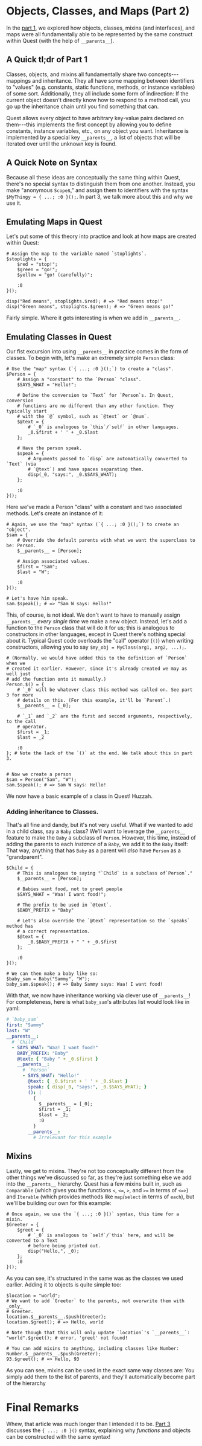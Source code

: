 # Objects, Classes, and Maps (Part 2)
In the [part 1](../objects-and-maps-part1.md), we explored how objects, classes, mixins (and interfaces), and maps were all fundamentally able to be represented by the same construct within Quest (with the help of `__parents__`).


## A Quick tl;dr of Part 1
Classes, objects, and mixins all fundamentally share two concepts---mappings and inheritance. They all have some mapping between identifiers to "values" (e.g. constants, static functions, methods, or instance variables) of some sort. Additionally, they all include some form of indirection: If the current object doesn't directly know how to respond to a method call, you go up the inheritance chain until you find something that can.

Quest allows every object to have arbitrary key-value pairs declared on them---this implements the first concept by allowing you to define constants, instance variables, etc., on any object you want. Inheritance is implemented by a special key `__parents__`, a list of objects that will be iterated over until the unknown key is found.

## A Quick Note on Syntax
Because all these ideas are conceptually the same thing within Quest, there's no special syntax to distinguish them from one another. Instead, you make "anonymous `Scope`s," and assign them to identifiers with the syntax `$MyThingy = { ...; :0 }();`. In part 3, we talk more about this and why we use it.

## Emulating Maps in Quest
Let's put some of this theory into practice and look at how maps are created within Quest:
```quest
# Assign the map to the variable named `stoplights`.
$stoplights = {
	$red = "stop!";
	$green = "go!";
	$yellow = "go! (carefully)";

	:0
}();

disp("Red means", stoplights.$red); # => "Red means stop!"
disp("Green means", stoplights.$green); # => "Green means go!"
```
Fairly simple. Where it gets interesting is when we add in `__parents__`.

## Emulating Classes in Quest
Our fist excursion into using `__parents__` in practice comes in the form of classes. To begin with, let's make an extremely simple `Person` class:
```quest
# Use the "map" syntax (`{ ...; :0 }();`) to create a "class".
$Person = {
	# Assign a "constant" to the `Person` "class".
	$SAYS_WHAT = "Hello!";

	# Define the conversion to `Text` for `Person`s. In Quest, conversion
	# functions are no different than any other function. They typically start
	# with the `@` symbol, such as `@text` or `@num`.
	$@text = {
		# `_0` is analogous to `this`/`self` in other languages.
		_0.$first + ' ' + _0.$last
	};

	# Have the person speak.
	$speak = {
		# Arguments passed to `disp` are automatically converted to `Text` (via
		# `@text`) and have spaces separating them.
		disp(_0, "says:", _0.$SAYS_WHAT);
	};

	:0
}();
```
Here we've made a Person "class" with a constant and two associated methods. Let's create an instance of it:
```quest
# Again, we use the "map" syntax (`{ ...; :0 }();`) to create an "object".
$sam = {
	# Override the default parents with what we want the superclass to be: Person.
	$__parents__ = [Person];

	# Assign associated values.
	$first = "Sam";
	$last = "W";

	:0
}();

# Let's have him speak.
sam.$speak(); # => "Sam W says: Hello!"
```

This, of course, is not ideal. We don't want to have to manually assign `__parents__` _every single time_ we make a new object. Instead, let's add a function to the `Person` class that will do it for us; this is analogous to constructors in other languages, except in Quest there's nothing special about it. Typical Quest code overloads the "call" operator (`()`) when writing constructors, allowing you to say `$my_obj = MyClass(arg1, arg2, ...);`.
```quest
# (Normally, we would have added this to the definition of `Person` when we
# created it earlier. However, since it's already created we may as well just
# add the function onto it manually.)
Person.$() = {
	# `_0` will be whatever class this method was called on. See part 3 for more
	# details on this. (For this example, it'll be `Parent`.)
	$__parents__ = [_0];

	# `_1` and `_2` are the first and second arguments, respectively, to the call
	# operator.
	$first = _1;
	$last = _2

	:0
}; # Note the lack of the `()` at the end. We talk about this in part 3.


# Now we create a person
$sam = Person("Sam", "W");
sam.$speak(); # => Sam W says: Hello!
```
We now have a basic example of a class in Quest! Huzzah.

### Adding inheritance to Classes.
That's all fine and dandy, but it's not very useful. What if we wanted to add in a child class, say a `Baby` class? We'll want to leverage the `__parents__` feature to make the `Baby` a subclass of `Person`. However, this time, instead of adding the parents to each _instance_ of a `Baby`, we add it to the `Baby` itself: That way, anything that has `Baby` as a parent will _also_ have `Person` as a "grandparent".
```quest
$Child = {
	# This is analogous to saying "`Child` is a subclass of`Person`."
	$__parents__ = [Person];

	# Babies want food, not to greet people
	$SAYS_WHAT = "Waa! I want food!";

	# The prefix to be used in `@text`.
	$BABY_PREFIX = "Baby"

	# Let's also override the `@text` representation so the `speaks` method has
	# a correct representation.
	$@text = {
		_0.$BABY_PREFIX + " " + _0.$first
	};

	:0
}();

# We can then make a baby like so:
$baby_sam = Baby("Sammy", "W");
baby_sam.$speak(); # => Baby Sammy says: Waa! I want food!
```
With that, we now have inheritance working via clever use of `__parents__`! For completeness, here is what `baby_sam`'s attributes list would look like in yaml:
```yaml
# `baby_sam`
first: "Sammy"
last: "W"
__parents__:
  # `Child`
  - SAYS_WHAT: "Waa! I want food!"
    BABY_PREFIX: "Baby"
    @text: { "Baby " + _0.$first }
    __parents__:
      # `Person`
      - SAYS_WHAT: "Hello!"
        @text: { _0.$first + ' ' + _0.$last }
        speak: { disp(_0, "says:", _0.$SAYS_WHAT); }
        (): |
          {
            $__parents__ = [_0];
            $first = _1;
            $last = _2;
            :0
          }
        __parents__:
          # Irrelevant for this example
```

## Mixins
Lastly, we get to mixins. They're not too conceptually different from the other things we've discussed so far, as they're just something else we add into the `__parents__` hierarchy. Quest has a few mixins built in, such as `Comparable` (which gives you the functions `<`, `<=`, `>`, and `>=` in terms of `<=>`) and `Iterable` (which provides methods like `map`/`select` in terms of `each`), but we'll be building our own for this example:
```quest
# Once again, we use the `{ ...; :0 }()` syntax, this time for a mixin.
$Greeter = {
	$greet = {
		# `_0` is analogous to `self`/`this` here, and will be converted to a Text
		# before being printed out.
		disp("Hello,", _0);
	};
	:0
}();
```
As you can see, it's structured in the same was as the classes we used earlier. Adding it to objects is quite simple too:
```quest
$location = "world";
# We want to add `Greeter` to the parents, not overwrite them with _only_
# Greeter.
location.$__parents__.$push(Greeter);
location.$greet(); # => Hello, world

# Note though that this will only update `location`'s `__parents__`:
"world".$greet(); # error, 'greet' not found!

# You can add mixins to anything, including classes like Number:
Number.$__parents__.$push(Greeter);
93.$greet(); # => Hello, 93
```
As you can see, mixins can be used in the exact same way classes are: You simply add them to the list of parents, and they'll automatically become part of the hierarchy

# Final Remarks
Whew, that article was much longer than I intended it to be. [Part 3](../objects-and-maps-part3) discusses the `{ ...; :0 }()` syntax, explaining why _functions_ and objects can be constructed with the same syntax!

